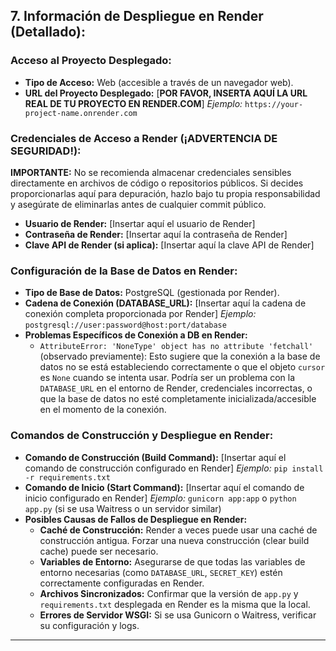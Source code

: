 ## 7. Información de Despliegue en Render (Detallado):

### Acceso al Proyecto Desplegado:
- **Tipo de Acceso:** Web (accesible a través de un navegador web).
- **URL del Proyecto Desplegado:** [**POR FAVOR, INSERTA AQUÍ LA URL REAL DE TU PROYECTO EN RENDER.COM**]
  *Ejemplo:* `https://your-project-name.onrender.com`

### Credenciales de Acceso a Render (¡ADVERTENCIA DE SEGURIDAD!):
**IMPORTANTE:** No se recomienda almacenar credenciales sensibles directamente en archivos de código o repositorios públicos. Si decides proporcionarlas aquí para depuración, hazlo bajo tu propia responsabilidad y asegúrate de eliminarlas antes de cualquier commit público.

- **Usuario de Render:** [Insertar aquí el usuario de Render]
- **Contraseña de Render:** [Insertar aquí la contraseña de Render]
- **Clave API de Render (si aplica):** [Insertar aquí la clave API de Render]

### Configuración de la Base de Datos en Render:
- **Tipo de Base de Datos:** PostgreSQL (gestionada por Render).
- **Cadena de Conexión (DATABASE_URL):** [Insertar aquí la cadena de conexión completa proporcionada por Render]
  *Ejemplo:* `postgresql://user:password@host:port/database`
- **Problemas Específicos de Conexión a DB en Render:**
  - `AttributeError: 'NoneType' object has no attribute 'fetchall'` (observado previamente): Esto sugiere que la conexión a la base de datos no se está estableciendo correctamente o que el objeto `cursor` es `None` cuando se intenta usar. Podría ser un problema con la `DATABASE_URL` en el entorno de Render, credenciales incorrectas, o que la base de datos no esté completamente inicializada/accesible en el momento de la conexión.

### Comandos de Construcción y Despliegue en Render:
- **Comando de Construcción (Build Command):** [Insertar aquí el comando de construcción configurado en Render]
  *Ejemplo:* `pip install -r requirements.txt`
- **Comando de Inicio (Start Command):** [Insertar aquí el comando de inicio configurado en Render]
  *Ejemplo:* `gunicorn app:app` o `python app.py` (si se usa Waitress o un servidor similar)
- **Posibles Causas de Fallos de Despliegue en Render:**
  - **Caché de Construcción:** Render a veces puede usar una caché de construcción antigua. Forzar una nueva construcción (clear build cache) puede ser necesario.
  - **Variables de Entorno:** Asegurarse de que todas las variables de entorno necesarias (como `DATABASE_URL`, `SECRET_KEY`) estén correctamente configuradas en Render.
  - **Archivos Sincronizados:** Confirmar que la versión de `app.py` y `requirements.txt` desplegada en Render es la misma que la local.
  - **Errores de Servidor WSGI:** Si se usa Gunicorn o Waitress, verificar su configuración y logs.

---